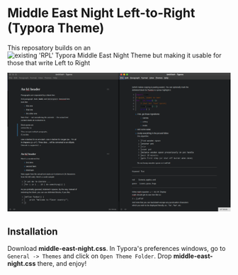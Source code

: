 # Middle East Night Left-to-Right (Typora Theme)

This reposatory builds on an ![existing 'RPL' Typora Middle East Night Theme](https://github.com/jakemkc/middle-east) but making it usable for those that write Left to Right

![demo](./media/left-to-right_demo.png)

## Installation

Download **middle-east-night.css**. In Typora's preferences windows, go to `General -> Themes` and click on `Open Theme Folder`. Drop **middle-east-night.css** there, and enjoy!
